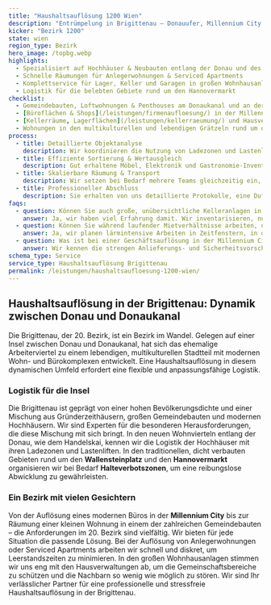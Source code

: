 ```yaml
---
title: "Haushaltsauflösung 1200 Wien"
description: "Entrümpelung in Brigittenau – Donauufer, Millennium City und Gemeindebauten zwischen Wallensteinplatz und Brigittaplatz."
kicker: "Bezirk 1200"
state: wien
region_type: Bezirk
hero_image: /topbg.webp
highlights:
  - Spezialisiert auf Hochhäuser & Neubauten entlang der Donau und des Donaukanals
  - Schnelle Räumungen für Anlegerwohnungen & Serviced Apartments
  - Komplettservice für Lager, Keller und Garagen in großen Wohnhausanlagen
  - Logistik für die belebten Gebiete rund um den Hannovermarkt
checklist:
  - Gemeindebauten, Loftwohnungen & Penthouses am Donaukanal und an der Donau
  - [Büroflächen & Shops](/leistungen/firmenaufloesung/) in der Millennium City und Umgebung
  - [Kellerräume, Lagerflächen](/leistungen/kellerraeumung/) und Hausverwaltungsbestände im 20. Bezirk
  - Wohnungen in den multikulturellen und lebendigen Grätzeln rund um den Wallensteinplatz
process:
  - title: Detaillierte Objektanalyse
    description: Wir koordinieren die Nutzung von Ladezonen und Lastenliften in Hochhäusern und stimmen uns eng mit den Sicherheitsdiensten ab.
  - title: Effiziente Sortierung & Wertausgleich
    description: Gut erhaltene Möbel, Elektronik und Gastronomie-Inventar werden von uns bewertet, getrennt und fair auf die Kosten angerechnet.
  - title: Skalierbare Räumung & Transport
    description: Wir setzen bei Bedarf mehrere Teams gleichzeitig ein, um auch große Wohnanlagen effizient zu räumen, inklusive Container und Rollwagen.
  - title: Professioneller Abschluss
    description: Sie erhalten von uns detaillierte Protokolle, eine Duftneutralisation der Räumlichkeiten und die finale Übergabe an die Verwaltung oder den Investor.
faqs:
  - question: Können Sie auch große, unübersichtliche Kelleranlagen in Gemeindebauten räumen?
    answer: Ja, wir haben viel Erfahrung damit. Wir inventarisieren, nummerieren die Abteile und räumen komplette Keller-Cluster, inklusive der fachgerechten Entsorgung des Inhalts.
  - question: Können Sie während laufender Mietverhältnisse arbeiten, ohne die Nachbarn zu stören?
    answer: Ja, wir planen lärmintensive Arbeiten in Zeitfenstern, in denen die meisten Bewohner außer Haus sind, organisieren Info-Aushänge und räumen einzelne Wohnungen nach einem exakten Plan.
  - question: Was ist bei einer Geschäftsauflösung in der Millennium City zu beachten?
    answer: Wir kennen die strengen Anlieferungs- und Sicherheitsvorschriften der Millennium City und sorgen für eine reibungslose Abwicklung, die den laufenden Betrieb nicht stört.
schema_type: Service
service_type: Haushaltsauflösung Brigittenau
permalink: /leistungen/haushaltsaufloesung-1200-wien/
---
```


## Haushaltsauflösung in der Brigittenau: Dynamik zwischen Donau und Donaukanal

Die Brigittenau, der 20. Bezirk, ist ein Bezirk im Wandel. Gelegen auf einer Insel zwischen Donau und Donaukanal, hat sich das ehemalige Arbeiterviertel zu einem lebendigen, multikulturellen Stadtteil mit modernen Wohn- und Bürokomplexen entwickelt. Eine Haushaltsauflösung in diesem dynamischen Umfeld erfordert eine flexible und anpassungsfähige Logistik.

### Logistik für die Insel

Die Brigittenau ist geprägt von einer hohen Bevölkerungsdichte und einer Mischung aus Gründerzeithäusern, großen Gemeindebauten und modernen Hochhäusern. Wir sind Experten für die besonderen Herausforderungen, die diese Mischung mit sich bringt. In den neuen Wohnvierteln entlang der Donau, wie dem Handelskai, kennen wir die Logistik der Hochhäuser mit ihren Ladezonen und Lastenliften. In den traditionellen, dicht verbauten Gebieten rund um den **Wallensteinplatz** und den **Hannovermarkt** organisieren wir bei Bedarf **Halteverbotszonen**, um eine reibungslose Abwicklung zu gewährleisten.

### Ein Bezirk mit vielen Gesichtern

Von der Auflösung eines modernen Büros in der **Millennium City** bis zur Räumung einer kleinen Wohnung in einem der zahlreichen Gemeindebauten – die Anforderungen im 20. Bezirk sind vielfältig. Wir bieten für jede Situation die passende Lösung. Bei der Auflösung von Anlegerwohnungen oder Serviced Apartments arbeiten wir schnell und diskret, um Leerstandszeiten zu minimieren. In den großen Wohnhausanlagen stimmen wir uns eng mit den Hausverwaltungen ab, um die Gemeinschaftsbereiche zu schützen und die Nachbarn so wenig wie möglich zu stören. Wir sind Ihr verlässlicher Partner für eine professionelle und stressfreie Haushaltsauflösung in der Brigittenau.
